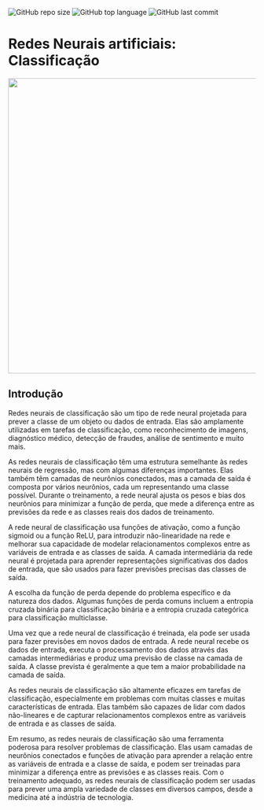 ![GitHub repo size](https://img.shields.io/github/repo-size/LucasHARosa/IA_classification)
![GitHub top language](https://img.shields.io/github/languages/top/LucasHARosa/IA_classification)
![GitHub last commit](https://img.shields.io/github/last-commit/LucasHARosa/IA_classification)

# Redes Neurais artificiais: Classificação 

<p align="center">
    <img src="https://upload.wikimedia.org/wikipedia/commons/thumb/3/3d/Neural_network.svg/1200px-Neural_network.svg.png" width="600px">
</p>

## Introdução

Redes neurais de classificação são um tipo de rede neural projetada para prever a classe de um objeto ou dados de entrada. Elas são amplamente utilizadas em tarefas de classificação, como reconhecimento de imagens, diagnóstico médico, detecção de fraudes, análise de sentimento e muito mais.

As redes neurais de classificação têm uma estrutura semelhante às redes neurais de regressão, mas com algumas diferenças importantes. Elas também têm camadas de neurônios conectados, mas a camada de saída é composta por vários neurônios, cada um representando uma classe possível. Durante o treinamento, a rede neural ajusta os pesos e bias dos neurônios para minimizar a função de perda, que mede a diferença entre as previsões da rede e as classes reais dos dados de treinamento.

A rede neural de classificação usa funções de ativação, como a função sigmoid ou a função ReLU, para introduzir não-linearidade na rede e melhorar sua capacidade de modelar relacionamentos complexos entre as variáveis de entrada e as classes de saída. A camada intermediária da rede neural é projetada para aprender representações significativas dos dados de entrada, que são usados para fazer previsões precisas das classes de saída.

A escolha da função de perda depende do problema específico e da natureza dos dados. Algumas funções de perda comuns incluem a entropia cruzada binária para classificação binária e a entropia cruzada categórica para classificação multiclasse.

Uma vez que a rede neural de classificação é treinada, ela pode ser usada para fazer previsões em novos dados de entrada. A rede neural recebe os dados de entrada, executa o processamento dos dados através das camadas intermediárias e produz uma previsão de classe na camada de saída. A classe prevista é geralmente a que tem a maior probabilidade na camada de saída.

As redes neurais de classificação são altamente eficazes em tarefas de classificação, especialmente em problemas com muitas classes e muitas características de entrada. Elas também são capazes de lidar com dados não-lineares e de capturar relacionamentos complexos entre as variáveis de entrada e as classes de saída.

Em resumo, as redes neurais de classificação são uma ferramenta poderosa para resolver problemas de classificação. Elas usam camadas de neurônios conectados e funções de ativação para aprender a relação entre as variáveis de entrada e a classe de saída, e podem ser treinadas para minimizar a diferença entre as previsões e as classes reais. Com o treinamento adequado, as redes neurais de classificação podem ser usadas para prever uma ampla variedade de classes em diversos campos, desde a medicina até a indústria de tecnologia.
